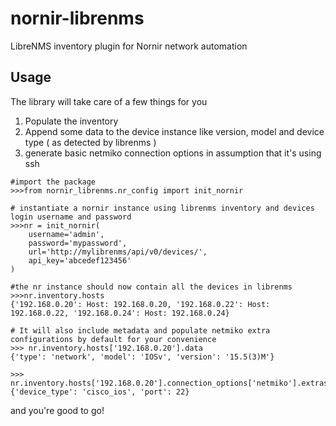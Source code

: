 # nornir-librenms
LibreNMS inventory plugin for Nornir network automation

## Usage

The library will take care of a few things for you
1) Populate the inventory
2) Append some data to the device instance like version, model and device type ( as detected by librenms )
3) generate basic netmiko connection options in assumption that it's using ssh

```
#import the package
>>>from nornir_librenms.nr_config import init_nornir

# instantiate a nornir instance using librenms inventory and devices login username and password
>>>nr = init_nornir(
    username='admin',
    password='mypassword',
    url='http://mylibrenms/api/v0/devices/',
    api_key='abcedef123456'
)

#the nr instance should now contain all the devices in librenms
>>>nr.inventory.hosts
{'192.168.0.20': Host: 192.168.0.20, '192.168.0.22': Host: 192.168.0.22, '192.168.0.24': Host: 192.168.0.24}

# It will also include metadata and populate netmiko extra configurations by default for your convenience
>>> nr.inventory.hosts['192.168.0.20'].data
{'type': 'network', 'model': 'IOSv', 'version': '15.5(3)M'}

>>> nr.inventory.hosts['192.168.0.20'].connection_options['netmiko'].extras
{'device_type': 'cisco_ios', 'port': 22}
```
and you're good to go!
